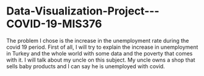 # Data-Visualization-Project---COVID-19-MIS376
The problem I chose is the increase in the unemployment rate during the covid 19 period. First of all, I will try to explain the increase in unemployment in Turkey and the whole world with some data and the poverty that comes with it. I will talk about my uncle on this subject. My uncle owns a shop that sells baby products and I can say he is unemployed with covid.
